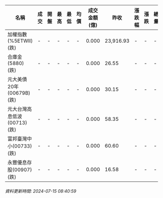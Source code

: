 | 名稱 | 成交 | 開盤 | 最高 | 最低 | 均價 | 成交金額(億) | 昨收 | 漲跌幅 | 漲跌 | 總量 | 昨量 | 振幅 |
| -------- | -------- | -------- | -------- |-------- | -------- | -------- |-------- |-------- |-------- | -------- | -------- |-------- |
|加權指數(%5ETWII) (跌)|-|-|-|-|-|0.000|23,916.93|-|-|-|-|0.00%|
|合庫金(5880) (跌)|-|-|-|-|-|0.000|26.55|-|-|-|-|0.00%|
|元大美債20年(00679B) (跌)|-|-|-|-|-|0.000|30.15|-|-|-|-|0.00%|
|元大台灣高息低波(00713) (跌)|-|-|-|-|-|0.000|58.35|-|-|-|-|0.00%|
|富邦臺灣中小(00733) (跌)|-|-|-|-|-|0.000|60.60|-|-|-|-|0.00%|
|永豐優息存股(00907) (跌)|-|-|-|-|-|0.000|16.58|-|-|-|-|0.00%|
###### 資料更新時間: 2024-07-15 08:40:59
